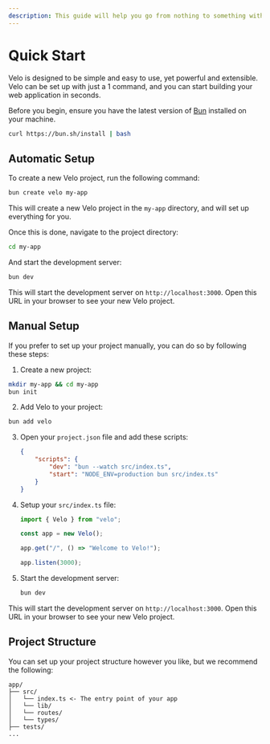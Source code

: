 ```yaml
---
description: This guide will help you go from nothing to something with Velo in a few minutes.
---
```


# Quick Start

Velo is designed to be simple and easy to use, yet powerful and extensible. Velo can be set up with
just a 1 command, and you can start building your web application in seconds.

Before you begin, ensure you have the latest version of [Bun](https://bun.sh) installed on your
machine.

```bash
curl https://bun.sh/install | bash
```

## Automatic Setup

To create a new Velo project, run the following command:

```bash
bun create velo my-app
```

This will create a new Velo project in the `my-app` directory, and will set up everything for you.

Once this is done, navigate to the project directory:

```bash
cd my-app
```

And start the development server:

```bash
bun dev
```

This will start the development server on `http://localhost:3000`. Open this URL in your browser to
see your new Velo project.

## Manual Setup

If you prefer to set up your project manually, you can do so by following these steps:

1. Create a new project:

```bash
mkdir my-app && cd my-app
bun init
```

2. Add Velo to your project:

```bash
bun add velo
```

3. Open your `project.json` file and add these scripts:

    ```json
    {
        "scripts": {
            "dev": "bun --watch src/index.ts",
            "start": "NODE_ENV=production bun src/index.ts"
        }
    }
    ```

4. Setup your `src/index.ts` file:

    ```typescript
    import { Velo } from "velo";

    const app = new Velo();

    app.get("/", () => "Welcome to Velo!");

    app.listen(3000);
    ```

5. Start the development server:

    ```bash
    bun dev
    ```

This will start the development server on `http://localhost:3000`. Open this URL in your browser to
see your new Velo project.

## Project Structure

You can set up your project structure however you like, but we recommend the following:

```
app/
├── src/
│   └── index.ts <- The entry point of your app
│   └── lib/
│   └── routes/
│   └── types/
├── tests/
...
```
